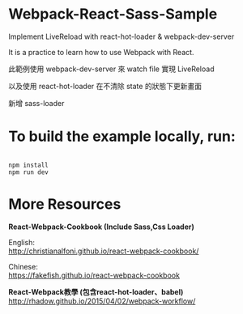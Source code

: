 # Webpack-React-Sass-Sample
Implement LiveReload with react-hot-loader &amp; webpack-dev-server

It is a practice to learn how to use Webpack with React.


此範例使用 webpack-dev-server 來 watch file 實現 LiveReload

以及使用 react-hot-loader 在不清除 state 的狀態下更新畫面

新增 sass-loader

# To build the example locally, run:
<pre><code>
npm install
npm run dev
</code></pre>


# More Resources 

**React-Webpack-Cookbook (Include Sass,Css Loader)**

English:  
http://christianalfoni.github.io/react-webpack-cookbook/

Chinese:  
https://fakefish.github.io/react-webpack-cookbook

**React-Webpack教學 (包含react-hot-loader、babel)**  
http://rhadow.github.io/2015/04/02/webpack-workflow/
